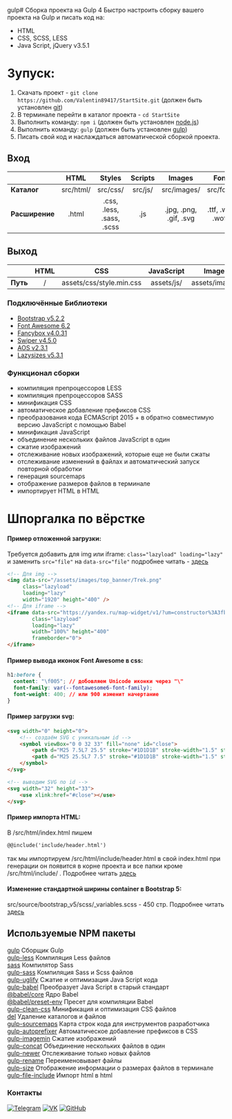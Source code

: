 gulp# Сборка проекта на Gulp 4
Быстро настроить сборку вашего проекта на Gulp и писать код на:
- HTML
- CSS, SCSS, LESS
- Java Script, jQuery v3.5.1


# Зупуск:  
1. Скачать проект - ```git clone https://github.com/Valentin89417/StartSite.git```  (должен быть установлен [git](https://git-scm.com/downloads))
2. В терминале перейти в каталог проекта - ```cd StartSite```
3. Выполнить команду: ```npm i``` (должен быть установлен [node.js](https://nodejs.org/ru/))  
4. Выполнить команду: ```gulp``` (должен быть установлен [gulp](https://gulpjs.com/docs/en/getting-started/quick-start/))  
5. Писать свой код и наслаждаться автоматической сборкой проекта.


## Вход
|| HTML | Styles | Scripts | Images | Fonts | Source |
|:---|:------:|:-----:|:----:|:-----:|:-----:|:-----:|
| **Каталог** | src/html/ | src/css/ | src/js/ | src/images/ | src/fonts/ | src/source/ |
| **Расширение** | .html | .css, .less, .sass, .scss | .js | .jpg, .png, .gif, .svg | .ttf, .woff, .woff2 | .* |

## Выход
|| HTML | CSS | JavaScript | Images | Fonts | Source |
|:---|:------:|:-----:|:----:|:-----:|:-----:|:-----:|
| **Путь** | / | assets/css/style.min.css | assets/js/ | assets/images/ | assets/fonts/ | assets/source/ |

### Подключённые Библиотеки
- [Bootstrap v5.2.2](https://bootstrap-5.ru/docs/5.2/getting-started/introduction/)
- [Font Awesome 6.2](https://fontawesome.com/search?o=r&m=free&f=brands)
- [Fancybox v4.0.31](https://fancyapps.com/fancybox/)
- [Swiper v4.5.0](https://swiperjs.com/)
- [AOS v2.3.1](https://michalsnik.github.io/aos/)
- [Lazysizes v5.3.1](https://afarkas.github.io/lazysizes/index.html)


### Функционал сборки
- компиляция препроцессоров LESS
- компиляция препроцессоров SASS
- минификация CSS
- автоматическое добавление префиксов CSS
- преобразования кода ECMAScript 2015 + в обратно совместимую версию JavaScript с помощью Babel
- минификация JavaScript
- объединение нескольких файлов JavaScript в один
- сжатие изображений
- отслеживание новых изображений, которые еще не были сжаты
- отслеживание изменений в файлах и автоматический запуск повторной обработки
- генерация sourcemaps
- отображение размеров файлов в терминале
- импортирует HTML в HTML


# Шпоргалка по вёрстке

#### Пример отложенной загрузки:
Требуется добавить для img или iframe:
```class="lazyload" loading="lazy"```
и заменить ```src="file"``` на ```data-src="file"``` подробнее читать - [здесь](https://afarkas.github.io/lazysizes/index.html)

```html
<!-- Для img -->
<img data-src="/assets/images/top_banner/Trek.png"
     class="lazyload"
     loading="lazy"
     width="1920" height="400" />
<!-- Для iframe -->
<iframe data-src="https://yandex.ru/map-widget/v1/?um=constructor%3A3fb3fef5c03c80a339db890ce6f4ad78991d710e0774157ed56f30f12d4e2751&amp;source=constructor" 
        class="lazyload"
        loading="lazy"
        width="100%" height="400"
        frameborder="0">
</iframe>
```


#### Пример вывода иконок Font Awesome в css:
```css
h1:before {
  content: "\f005"; // добовляем Unicode иконки через "\"
  font-family: var(--fontawesome6-font-family);
  font-weight: 400; // или 900 изменит начертание
}
```


#### Пример загрузки svg:
```html
<svg width="0" height="0">
    <!-- создаём SVG c уникальным id -->
    <symbol viewBox="0 0 32 33" fill="none" id="close">
        <path d="M25 7.5L7 25.5" stroke="#1D1D1B" stroke-width="1.5" stroke-linecap="round" stroke-linejoin="round"/>
        <path d="M25 25.5L7 7.5" stroke="#1D1D1B" stroke-width="1.5" stroke-linecap="round" stroke-linejoin="round"/>
    </symbol>
</svg>

<!-- выводим SVG по id -->
<svg width="32" height="33">
    <use xlink:href="#close"></use>
</svg>
```


#### Пример импорта HTML:
В /src/html/index.html пишем
```html
@@include('include/header.html')
```
так мы импортируем /src/html/include/header.html в свой index.html при генерации он появится в корне проекта и все папки кроме /src/html/include/ .
Подробнее читать [здесь](https://www.npmjs.com/package/gulp-file-include)


#### Изменение стандартной ширины container в  Bootstrap 5:
src/source/bootstrap_v5/scss/_variables.scss - 450 стр.
Подробнее читать [здесь](https://bootstrap-5.ru/docs/5.2/layout/breakpoints/)

## Используемые NPM пакеты
[gulp](https://www.npmjs.com/package/gulp) Сборщик Gulp  
[gulp-less](https://www.npmjs.com/package/gulp-less) Компиляция Less файлов  
[sass](https://www.npmjs.com/package/sass) Компилятор Sass  
[gulp-sass](https://www.npmjs.com/package/gulp-sass) Компиляция Sass и Scss файлов  
[gulp-uglify](https://www.npmjs.com/package/gulp-uglify) Сжатие и оптимизация Java Script кода  
[gulp-babel](https://www.npmjs.com/package/gulp-babel) Преобразует Java Script в старый стандарт  
[@babel/core](https://www.npmjs.com/package/@babel/core) Ядро Babel  
[@babel/preset-env](https://www.npmjs.com/package/@babel/preset-env) Пресет для компиляции Babel  
[gulp-clean-css](https://www.npmjs.com/package/gulp-clean-css) Минификация и оптимизация CSS файлов   
[del](https://www.npmjs.com/package/del) Удаление каталогов и файлов  
[gulp-sourcemaps](https://www.npmjs.com/package/gulp-sourcemaps) Карта строк кода для инструментов  разработчика   
[gulp-autoprefixer](https://www.npmjs.com/package/gulp-autoprefixer) Автоматическое добавление префиксов в CSS   
[gulp-imagemin](https://www.npmjs.com/package/gulp-imagemin) Сжатие изображений   
[gulp-concat](https://www.npmjs.com/package/gulp-concat) Объединение нескольких файлов в один  
[gulp-newer](https://www.npmjs.com/package/gulp-newer) Отслеживание только новых файлов  
[gulp-rename](https://www.npmjs.com/package/gulp-rename) Переименовывает файлы    
[gulp-size](https://www.npmjs.com/package/gulp-size) Отображение информации о размерах файлов в терминале  
[gulp-file-include](https://www.npmjs.com/package/gulp-file-include) Импорт html в html  


### Контакты
[![Telegram](https://img.shields.io/badge/-Telegram-333?style=for-the-badge&logo=telegram&logoColor=27A0D9)](https://t.me/kv89417)
[![VK](https://img.shields.io/badge/-VK-333?style=for-the-badge&logo=Vk&logoColor=27A0D9)](https://vk.com/valentin_tin_tin)
[![GitHub](https://img.shields.io/badge/-GitHub-333?style=for-the-badge&logo=GitHub&logoColor=fff)](https://github.com/Valentin89417)

